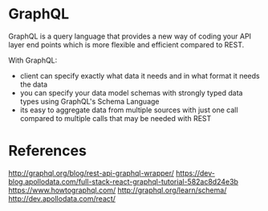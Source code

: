 # GraphQL

GraphQL is a query language that provides a new way of coding your API layer end points which is more flexible and efficient compared to REST.

With GraphQL:
- client can specify exactly what data it needs and in what format it needs the data
- you can specify your data model schemas with strongly typed data types using GraphQL's Schema Language
- its easy to aggregate data from multiple sources with just one call compared to multiple calls that may be needed with REST 


# References
http://graphql.org/blog/rest-api-graphql-wrapper/
https://dev-blog.apollodata.com/full-stack-react-graphql-tutorial-582ac8d24e3b
https://www.howtographql.com/
http://graphql.org/learn/schema/
http://dev.apollodata.com/react/